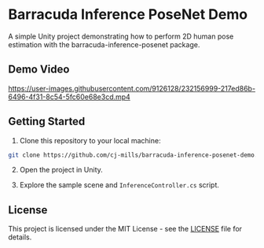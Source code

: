 # Barracuda Inference PoseNet Demo
A simple Unity project demonstrating how to perform 2D human pose estimation with the barracuda-inference-posenet package. 

## Demo Video
https://user-images.githubusercontent.com/9126128/232156999-217ed86b-6496-4f31-8c54-5fc60e68e3cd.mp4



## Getting Started

1. Clone this repository to your local machine:
```bash
git clone https://github.com/cj-mills/barracuda-inference-posenet-demo.git
```
2. Open the project in Unity.

3. Explore the sample scene and `InferenceController.cs` script.



## License

This project is licensed under the MIT License - see the [LICENSE](LICENSE) file for details.
